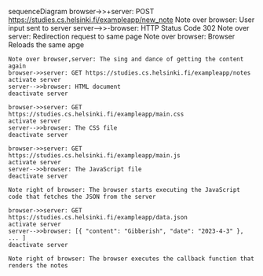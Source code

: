 sequenceDiagram
    browser->>+server: POST https://studies.cs.helsinki.fi/exampleapp/new_note
    Note over browser: User input sent to server 
    server-->>-browser: HTTP Status Code 302
    Note over server: Redirection request to same page
    Note over browser: Browser Reloads the same apge

    Note over browser,server: The sing and dance of getting the content again
    browser->>server: GET https://studies.cs.helsinki.fi/exampleapp/notes
    activate server
    server-->>browser: HTML document
    deactivate server

    browser->>server: GET https://studies.cs.helsinki.fi/exampleapp/main.css
    activate server
    server-->>browser: The CSS file
    deactivate server

    browser->>server: GET https://studies.cs.helsinki.fi/exampleapp/main.js
    activate server
    server-->>browser: The JavaScript file
    deactivate server

    Note right of browser: The browser starts executing the JavaScript code that fetches the JSON from the server

    browser->>server: GET https://studies.cs.helsinki.fi/exampleapp/data.json
    activate server
    server-->>browser: [{ "content": "Gibberish", "date": "2023-4-3" }, ... ]
    deactivate server

    Note right of browser: The browser executes the callback function that renders the notes
